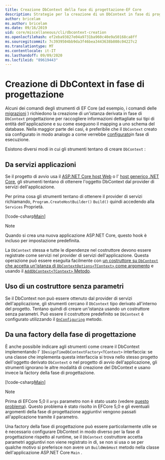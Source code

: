 ```yaml
---
title: Creazione DbContext della fase di progettazione-EF Core
description: Strategie per la creazione di un DbContext in fase di progettazione con Entity Framework Core
author: bricelam
ms.author: bricelam
ms.date: 09/16/2019
uid: core/miscellaneous/cli/dbcontext-creation
ms.openlocfilehash: ef2eba93827e04a9731ba960c40e9a50168ca8ff
ms.sourcegitcommit: 7c3939504bb9da3f46bea3443638b808c04227c2
ms.translationtype: MT
ms.contentlocale: it-IT
ms.lasthandoff: 09/09/2020
ms.locfileid: "89619443"
---
```

# <a name="design-time-dbcontext-creation"></a>Creazione di DbContext in fase di progettazione

Alcuni dei comandi degli strumenti di EF Core (ad esempio, i comandi delle [migrazioni][1] ) richiedono la creazione di un'istanza derivata in fase di `DbContext` progettazione per raccogliere informazioni dettagliate sui tipi di entità dell'applicazione e su come eseguono il mapping a uno schema del database. Nella maggior parte dei casi, è preferibile che il `DbContext` creato sia configurato in modo analogo a come verrebbe [configurato][2]in fase di esecuzione.

Esistono diversi modi in cui gli strumenti tentano di creare `DbContext` :

## <a name="from-application-services"></a>Da servizi applicazioni

Se il progetto di avvio usa il [ASP.NET Core host Web][3] o l' [host generico .NET Core][4], gli strumenti tentano di ottenere l'oggetto DbContext dal provider di servizi dell'applicazione.

Per prima cosa gli strumenti tentano di ottenere il provider di servizi richiamando, `Program.CreateHostBuilder()` `Build()` quindi accedendo alla `Services` Proprietà.

[!code-csharp[Main](../../../../samples/core/Miscellaneous/CommandLine/ApplicationService.cs)]

> [!NOTE]
> Quando si crea una nuova applicazione ASP.NET Core, questo hook è incluso per impostazione predefinita.

La `DbContext` stessa e tutte le dipendenze nel costruttore devono essere registrate come servizi nel provider di servizi dell'applicazione. Questa operazione può essere eseguita facilmente con [un costruttore su `DbContext` che accetta un'istanza di `DbContextOptions<TContext>` come argomento][5] e usando il [ `AddDbContext<TContext>` Metodo][6].

## <a name="using-a-constructor-with-no-parameters"></a>Uso di un costruttore senza parametri

Se il DbContext non può essere ottenuto dal provider di servizi dell'applicazione, gli strumenti cercano il `DbContext` tipo derivato all'interno del progetto. Tentano quindi di creare un'istanza usando un costruttore senza parametri. Può essere il costruttore predefinito se `DbContext` è configurato utilizzando il [`OnConfiguring`][7] metodo.

## <a name="from-a-design-time-factory"></a>Da una factory della fase di progettazione

È anche possibile indicare agli strumenti come creare il DbContext implementando l' `IDesignTimeDbContextFactory<TContext>` interfaccia: se una classe che implementa questa interfaccia si trova nello stesso progetto dell'oggetto derivato `DbContext` o nel progetto di avvio dell'applicazione, gli strumenti ignorano le altre modalità di creazione del DbContext e usano invece la factory della fase di progettazione.

[!code-csharp[Main](../../../../samples/core/Miscellaneous/CommandLine/BloggingContextFactory.cs)]

> [!NOTE]
> Prima di EFCore 5,0 il `args` parametro non è stato usato (vedere [questo problema][8]).
> Questo problema è stato risolto in EFCore 5,0 e gli eventuali argomenti della fase di progettazione aggiuntivi vengono passati all'applicazione tramite il parametro.

Una factory della fase di progettazione può essere particolarmente utile se è necessario configurare DbContext in modo diverso per la fase di progettazione rispetto al runtime, se il `DbContext` costruttore accetta parametri aggiuntivi non viene registrato in di, se non si usa o se per qualche motivo si preferisce non avere un `BuildWebHost` metodo nella classe dell'applicazione ASP.NET Core `Main` .

  [1]: xref:core/managing-schemas/migrations/index
  [2]: xref:core/miscellaneous/configuring-dbcontext
  [3]: /aspnet/core/fundamentals/host/web-host
  [4]: /aspnet/core/fundamentals/host/generic-host
  [5]: xref:core/miscellaneous/configuring-dbcontext#constructor-argument
  [6]: xref:core/miscellaneous/configuring-dbcontext#using-dbcontext-with-dependency-injection
  [7]: xref:core/miscellaneous/configuring-dbcontext#onconfiguring
  [8]: https://github.com/aspnet/EntityFrameworkCore/issues/8332
